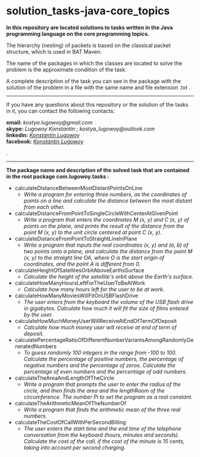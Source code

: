 # solution_tasks-java-core_topics  
**In this repository are located solutions to tasks written in the Java programming language on the core programming topics.**  

The hierarchy (nesting) of packets is based on the classical packet structure, which is used in BAT Maven.  

The name of the packages in which the classes are located to solve the problem is the approximate condition of the task.  

A complete description of the task you can see in the package with the solution of the problem in a file with the same name and file extension .txt  .  

----
If you have any questions about this repository or the solution of the tasks in it, you can contact the following contacts:

**email:** _kostya.lugowoy@gmail.com_  
**skype:** _Lugowoy Konstantin ; kostya_lugowoy@outlook.com_  
**linkedin:** _[Konstantin Lugowoy](https://www.linkedin.com/in/lugowoy-konstantin/)_  
**facebook:** _[Konstantin Lugowoy](https://www.facebook.com/lugowoy.konstantin)_  

.  

---

**The package name and description of the solved task that are contained in the root package com.lugowoy.tasks :**  

* calculateDistanceBetweenMostDistantPointsOnLine  
    * _Write a program for entering three numbers, as the coordinates of points on a line
         and calculate the distance between the most distant from each other._  
* calculateDistanceFromPointToSingleCircleWithCenterAtGivenPoint  
    * _Write a program that enters the coordinates M (x, y) and C (x, y) of points on the plane,
       and prints the result of the distance from the point M (x, y) to the unit circle centered at point C (x, y)._  
* calculateDistanceFromPointToStraightLineInPlane
    * _Write a program that inputs the real coordinates (x, y) and (a, b) of two points onto a plane,
       and calculate the distance from the point M (x, y) to the straight line OA,
       where O is the start origin of coordinates, and the point A is different from 0._  
* calculateHeightOfSatellitesOrbitAboveEarthsSurface  
    * _Calculate the height of the satellite's orbit above the Earth's surface._  
* calculateHowManyHoursLeftForTheUserToBeAtWork  
    * _Calculate how many hours left for the user to be at work._  
* calculateHowManyMoviesWillFitOnUSBFlashDrive  
    * _The user enters from the keyboard the volume of the USB flash drive in gigabytes.
       Calculate how much it will fit the size of films entered by the user._  
* calculateHowMuchMoneyUserWillReceiveAtEndOfTermOfDeposit  
    * _Calculate how much money user will receive at end of term of deposit._  
* calculatePercentageRatioOfDifferentNumberVariantsAmongRandomlyGeneratedNumbers  
    * _To guess randomly 100 integers in the range from -100 to 100. Calculate the percentage of positive numbers, the percentage of negative numbers and the percentage of zeros.
       Calculate the percentage of even numbers and the percentage of odd numbers._
* calculateTheAreaAndLengthOfTheCircle  
    * _Write a program that prompts the user to enter the radius of the circle,
       and then finds the area and the lengthRoom of the circumference. The number Pi to set the program as a real constant._  
* calculateTheArithmeticMeanOfTheNumberOf  
    * _Write a program that finds the arithmetic mean of the three real numbers._  
* calculateTheCostOfCallWithPerSecondBilling  
    * _The user enters the start time and the end time of the telephone conversation from the keyboard (hours, minutes and seconds).
       Calculate the cost of the call, if the cost of the minute is 15 cents, taking into account per second charging._  
